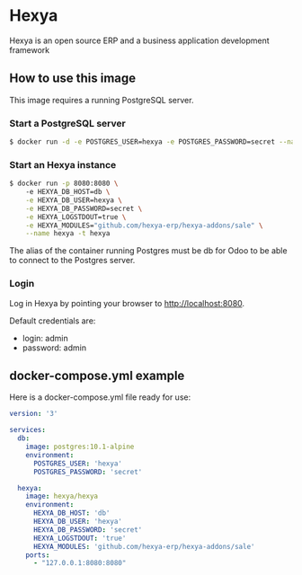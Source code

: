 # Hexya
Hexya is an open source ERP and a business application development framework

## How to use this image

This image requires a running PostgreSQL server.
### Start a PostgreSQL server

```bash
$ docker run -d -e POSTGRES_USER=hexya -e POSTGRES_PASSWORD=secret --name db postgres
```

### Start an Hexya instance

```bash
$ docker run -p 8080:8080 \ 
    -e HEXYA_DB_HOST=db \
    -e HEXYA_DB_USER=hexya \
    -e HEXYA_DB_PASSWORD=secret \
    -e HEXYA_LOGSTDOUT=true \
    -e HEXYA_MODULES="github.com/hexya-erp/hexya-addons/sale" \
    --name hexya -t hexya
```

The alias of the container running Postgres must be db for Odoo to be able to connect to the Postgres server.

### Login 

Log in Hexya by pointing your browser to [http://localhost:8080](http://localhost:8080).

Default credentials are:
- login: admin
- password: admin

## docker-compose.yml example

Here is a docker-compose.yml file ready for use:
```yaml
version: '3'

services:
  db:
    image: postgres:10.1-alpine
    environment:
      POSTGRES_USER: 'hexya'
      POSTGRES_PASSWORD: 'secret'

  hexya:
    image: hexya/hexya
    environment:
      HEXYA_DB_HOST: 'db'
      HEXYA_DB_USER: 'hexya'
      HEXYA_DB_PASSWORD: 'secret'
      HEXYA_LOGSTDOUT: 'true'
      HEXYA_MODULES: 'github.com/hexya-erp/hexya-addons/sale'
    ports:
      - "127.0.0.1:8080:8080"
```